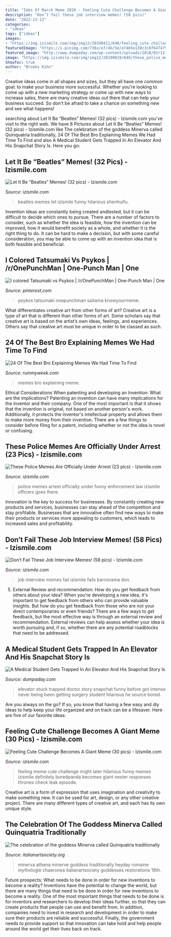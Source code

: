 ```yaml
---
title: "Ides Of March Meme 2020 - Feeling Cute Challenge Becomes A Giant Meme (30 Pics)"
description: "Don’t fail these job interview memes! (58 pics)"
date: "2022-12-13"
categories:
- "ideas"
tags: ["ideas"]
images:
- "https://img.izismile.com/img/img12/20190411/640/feeling_cute_challenge_becomes_a_giant_meme_640_high_28.jpg"
featuredImage: "https://i.pinimg.com/736x/e7/4b/5e/e74b5e138c3c6f6474795517959e28bd.jpg"
featured_image: "http://www.dumpaday.com/wp-content/uploads/2018/03/12-1.jpg"
image: "https://img.izismile.com/img/img12/20190619/640/these_police_memes_are_officially_under_arrest_640_high_07.jpg"
ShowToc: true
author: "Brooks Kihn"
---
```



Creative ideas come in all shapes and sizes, but they all have one common goal: to make your business more successful. Whether you're looking to come up with a new marketing strategy or come up with new ways to increase sales, there are many creative ideas out there that can help your business succeed. So don't be afraid to take a chance on something new and see what happens!

	

		
searching about Let It Be “Beatles” Memes! (32 pics) - Izismile.com you've visit to the right web. We have 8 Pictures about Let It Be “Beatles” Memes! (32 pics) - Izismile.com like The celebration of the goddess Minerva called Quinquatria traditionally, 24 Of The Best Bro Explaining Memes We Had Time To Find and also A Medical Student Gets Trapped In An Elevator And His Snapchat Story Is. Here you go:
		
    
## Let It Be “Beatles” Memes! (32 Pics) - Izismile.com

<img loading=lazy src="https://img.izismile.com/img/img12/20190604/640/let_it_be_beatles_memes_640_29.jpg" onerror="this.onerror=null;this.src='https://tse2.mm.bing.net/th?id=OIP.kNYxS1_8SXQM_kSszW3CpwHaG1&amp;pid=15.1';" alt="Let It Be “Beatles” Memes! (32 pics) - Izismile.com">

_Source: izismile.com_

>beatles memes let izismile funny hilarious shenhuifu. 

	

Invention ideas are constantly being created andtested, but it can be difficult to decide which ones to pursue. There are a number of factors to consider, such as whether the idea is feasible, how the invention can be improved, how it would benefit society as a whole, and whether it is the right thing to do. It can be hard to make a decision, but with some careful consideration, you may be able to come up with an invention idea that is both feasible and beneficial.

    
## I Colored Tatsumaki Vs Psykos | /r/OnePunchMan | One-Punch Man | One

<img loading=lazy src="https://i.pinimg.com/736x/e7/4b/5e/e74b5e138c3c6f6474795517959e28bd.jpg" onerror="this.onerror=null;this.src='https://tse4.mm.bing.net/th?id=OIP.CQhd_rEaTZZAyvxUAXMxQQHaKi&amp;pid=15.1';" alt="I colored Tatsumaki vs Psykos | /r/OnePunchMan | One-Punch Man | One">

_Source: pinterest.com_

>psykos tatsumaki onepunchman saitama knowyourmeme. 

	

What differentiates creative art from other forms of art?
Creative art is a type of art that is different than other forms of art. Some scholars say that creative art is based on the artist’s own ideas, feelings, and experiences. Others say that creative art must be unique in order to be classed as such.

    
## 24 Of The Best Bro Explaining Memes We Had Time To Find

<img loading=lazy src="https://ruinmyweek.com/wp-content/uploads/2020/03/3b4.jpg" onerror="this.onerror=null;this.src='https://tse3.mm.bing.net/th?id=OIP.ZZ0N1So-TAkmiwwhSRtGIwHaG-&amp;pid=15.1';" alt="24 Of The Best Bro Explaining Memes We Had Time To Find">

_Source: ruinmyweek.com_

>memes bro explaining meme. 

	

Ethical Considerations When patenting and developing an Invention: What are the implications?
Patenting an invention can have many implications for the inventor and their company. One of the most important is that it shows that the invention is original, not based on another person's work. Additionally, it protects the inventor's intellectual property and allows them to make more money from their invention. There are a few things to consider before filing for a patent, including whether or not the idea is novel or confusing.

    
## These Police Memes Are Officially Under Arrest (23 Pics) - Izismile.com

<img loading=lazy src="https://img.izismile.com/img/img12/20190619/640/these_police_memes_are_officially_under_arrest_640_high_07.jpg" onerror="this.onerror=null;this.src='https://tse4.mm.bing.net/th?id=OIP.V25tSSAd_MdCDN0sjYT3cAHaJP&amp;pid=15.1';" alt="These Police Memes Are Officially Under Arrest (23 pics) - Izismile.com">

_Source: izismile.com_

>police memes arrest officially under funny enforcement law izismile officers goes there. 

	

Innovation is the key to success for businesses. By constantly creating new products and services, businesses can stay ahead of the competition and stay profitable. Businesses that are innovative often find new ways to make their products or services more appealing to customers, which leads to increased sales and profitability.

    
## Don’t Fail These Job Interview Memes! (58 Pics) - Izismile.com

<img loading=lazy src="https://img.izismile.com/img/img12/20190627/640/dont_fail_these_job_interview_memes_640_high_55.jpg" onerror="this.onerror=null;this.src='https://tse4.mm.bing.net/th?id=OIP.vKXbBE-2Mjgdbe3NS3T2WwHaKl&amp;pid=15.1';" alt="Don’t Fail These Job Interview Memes! (58 pics) - Izismile.com">

_Source: izismile.com_

>job interview memes fail izismile fails barnorama don. 

	

5. External Review and recommendation: How do you get feedback from others about your idea?
When you're developing a new idea, it's important to get feedback from others who can provide valuable insights. But how do you get feedback from those who are not your direct contemporaries or even friends? There are a few ways to get feedback, but the most effective way is through an external review and recommendation. External reviews can help assess whether your idea is worth pursuing and, if so, whether there are any potential roadblocks that need to be addressed.

    
## A Medical Student Gets Trapped In An Elevator And His Snapchat Story Is

<img loading=lazy src="http://www.dumpaday.com/wp-content/uploads/2018/03/12-1.jpg" onerror="this.onerror=null;this.src='https://tse1.mm.bing.net/th?id=OIP.zQVKah5nEWYvkdIPTOxKZgHaNL&amp;pid=15.1';" alt="A Medical Student Gets Trapped In An Elevator And His Snapchat Story Is">

_Source: dumpaday.com_

>elevator stuck trapped doctor story snapchat funny before got intense never being been getting surgery student hilarious he source bored. 

	

Are you always on the go? If so, you know that having a few easy and diy ideas to help keep your life organized and on track can be a lifesaver. Here are five of our favorite ideas: 

    
## Feeling Cute Challenge Becomes A Giant Meme (30 Pics) - Izismile.com

<img loading=lazy src="https://img.izismile.com/img/img12/20190411/640/feeling_cute_challenge_becomes_a_giant_meme_640_high_28.jpg" onerror="this.onerror=null;this.src='https://tse3.mm.bing.net/th?id=OIP.aXabWvzjC0BtL3Wz5uWxdAHaJ5&amp;pid=15.1';" alt="Feeling Cute Challenge Becomes A Giant Meme (30 pics) - Izismile.com">

_Source: izismile.com_

>feeling meme cute challenge might later hilarious funny memes izismile definitely boredpanda becomes giant nexter responses thrones check leak episode. 

	

Creative art is a form of expression that uses imagination and creativity to make something new. It can be used for art, design, or any other creative project. There are many different types of creative art, and each has its own unique style.

    
## The Celebration Of The Goddess Minerva Called Quinquatria Traditionally

<img loading=lazy src="https://www.italianartsociety.org/wp-content/uploads/2020/10/158580935577_0-820x1536.jpg" onerror="this.onerror=null;this.src='https://tse4.mm.bing.net/th?id=OIP.hFoZDIULHVeGiy6r1odK5QHaN3&amp;pid=15.1';" alt="The celebration of the goddess Minerva called Quinquatria traditionally">

_Source: italianartsociety.org_

>minerva athena minerve goddess traditionally heyday romaine mythologie chaeronea italianartsociety goddesses restorations 18th. 

	

Future prospects: What needs to be done in order for new inventions to become a reality?
Inventions have the potential to change the world, but there are many things that need to be done in order for new inventions to become a reality. One of the most important things that needs to be done is for inventors and researchers to develop their ideas further, so that they can create products that people can use and benefit from. In addition, companies need to invest in research and development in order to make sure their products are reliable and successful. Finally, the government needs to provide support so that innovation can take hold and help people around the world get their lives back on track.

